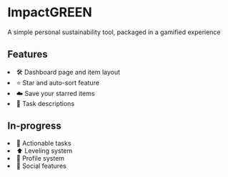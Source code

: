 # ImpactGREEN
A simple personal sustainability tool, packaged in a gamified experience

## Features
<li>🛠️ Dashboard page and item layout</li>
<li>⭐ Star and auto-sort feature</li>
<li>☁️ Save your starred items</li>
<li>📄 Task descriptions</li>

## In-progress
<li>🌱 Actionable tasks</li>
<li>⬆️ Leveling system</li>
<li>👤 Profile system</li>
<li>👥 Social features</li>
